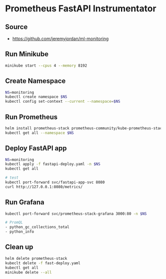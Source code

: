 # Prometheus FastAPI Instrumentator

## Source
- https://github.com/jeremyjordan/ml-monitoring

## Run Minikube
```bash
minikube start --cpus 4 --memory 8192
```
## Create Namespace
```bash
NS=monitoring
kubectl create namespace $NS
kubectl config set-context --current --namespace=$NS
```

## Run Prometheus
```bash
helm install prometheus-stack prometheus-community/kube-prometheus-stack -n $NS
kubectl get all --namespace $NS
```

## Deploy FastAPI app
```bash
NS=monitoring
kubectl apply -f fastapi-deploy.yaml -n $NS
kubectl get all

# test
kubectl port-forward svc/fastapi-app-svc 8080
curl http://127.0.0.1:8080/metrics/
```

## Run Grafana
```bash
kubectl port-forward svc/prometheus-stack-grafana 3000:80 -n $NS

# PromQL
- python_gc_collections_total
- python_info
```

## Clean up

```bash
helm delete prometheus-stack
kubeclt delete -f fast-deploy.yaml
kubectl get all
minikube delete --all
```